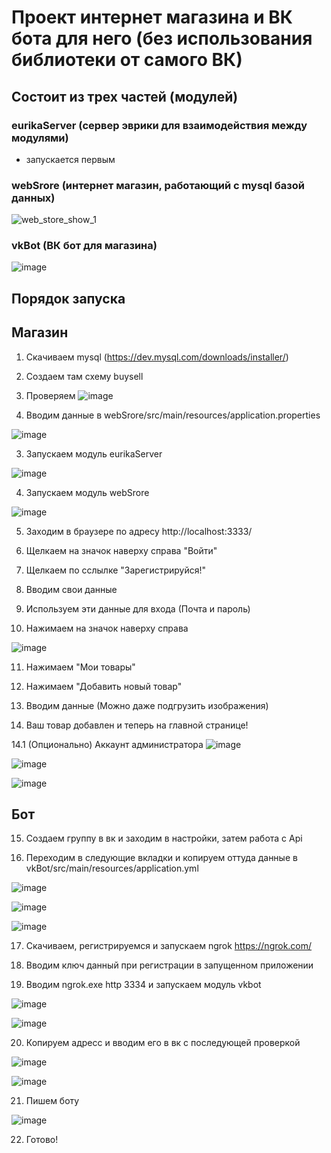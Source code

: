# Проект интернет магазина и ВК бота для него (без использования библиотеки от самого ВК)


## Состоит из трех частей (модулей)

### eurikaServer (сервер эврики для взаимодействия между модулями)

* запускается первым

### webSrore (интернет магазин, работающий с mysql базой данных)

![web_store_show_1](https://github.com/user-attachments/assets/a8d371b6-dacd-44a7-b1ac-22c658eb17fe)

### vkBot (ВК бот для магазина)

![image](https://github.com/user-attachments/assets/7f0c67ed-3835-4a05-97a9-4c9425ebf9fc)

## Порядок запуска

## Магазин

1. Скачиваем mysql (https://dev.mysql.com/downloads/installer/)
2. Создаем там схему buysell
3. Проверяем
![image](https://github.com/user-attachments/assets/9e92055b-2f83-40c3-abe9-2ecce5aa2e17)

4. Вводим данные в webSrore/src/main/resources/application.properties

![image](https://github.com/user-attachments/assets/3cca5c5f-ce91-43cc-b6ae-3d2d90535bbc)

3. Запускаем модуль eurikaServer

![image](https://github.com/user-attachments/assets/8715301b-bdfc-4010-9b97-2373a002da78)


4. Запускаем модуль webSrore
   
![image](https://github.com/user-attachments/assets/c513e566-b060-47bb-af3a-b60ee1ba1ee9)


5. Заходим в браузере по адресу http://localhost:3333/

6. Щелкаем на значок наверху справа "Войти"

7.  Щелкаем по сслылке "Зарегистрируйся!"
   
8.  Вводим свои данные

9.  Используем эти данные для входа (Почта и пароль)

10. Нажимаем на значок наверху справа

![image](https://github.com/user-attachments/assets/7c639786-3355-4500-891c-ed9def27732d)

11. Нажимаем "Мои товары"

12. Нажимаем "Добавить новый товар"

13. Вводим данные (Можно даже подгрузить изображения)

14. Ваш товар добавлен и теперь на главной странице!

14.1 (Опционально) Аккаунт администратора 
![image](https://github.com/user-attachments/assets/79963db2-e1ff-4f0a-ae0f-f9109b38d587)

![image](https://github.com/user-attachments/assets/b764040b-2120-42ac-83e9-df04ba20d912)

![image](https://github.com/user-attachments/assets/62a1b4de-8fe4-4c9b-8923-8299fa499e62)


## Бот

15. Создаем группу в вк и заходим в настройки, затем работа с Api 

16. Переходим в следующие вкладки и копируем оттуда данные в vkBot/src/main/resources/application.yml

![image](https://github.com/user-attachments/assets/459c4b5b-6bd2-492d-b42f-66aa4c21f5ca)

![image](https://github.com/user-attachments/assets/6293bd13-b6dc-40f8-a3af-55829146f716)

![image](https://github.com/user-attachments/assets/21fa76b3-7fb2-4a50-9c63-bdf3c8774331)

17. Скачиваем, регистрируемся и запускаем ngrok https://ngrok.com/

18. Вводим ключ данный при регистрации в запущенном приложении

19. Вводим ngrok.exe http 3334 и запускаем модуль vkbot

![image](https://github.com/user-attachments/assets/4499ea5e-5d85-40fc-a670-793720de3f86)

![image](https://github.com/user-attachments/assets/d757b761-3ef9-435d-a4d6-7597252b8852)

20. Копируем адресс и вводим его в вк с последующей проверкой

![image](https://github.com/user-attachments/assets/ac1ee6b9-880e-4638-b105-fde9eb5d2533)

![image](https://github.com/user-attachments/assets/dc8598d3-0e44-4a39-8566-a5981872bb21)


21. Пишем боту
    
![image](https://github.com/user-attachments/assets/7f0c67ed-3835-4a05-97a9-4c9425ebf9fc)

22. Готово!
